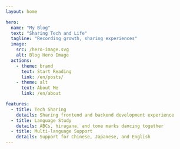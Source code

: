 ```yaml
---
layout: home

hero:
  name: "My Blog"
  text: "Sharing Tech and Life"
  tagline: "Recording growth, sharing experiences"
  image:
    src: /hero-image.svg
    alt: Blog Hero Image
  actions:
    - theme: brand
      text: Start Reading
      link: /en/posts/
    - theme: alt
      text: About Me
      link: /en/about

features:
  - title: Tech Sharing
    details: Sharing frontend and backend development experience
  - title: Language Study
    details: ABCs, hiragana, and tone marks dancing together
  - title: Multi-language Support
    details: Support for Chinese, Japanese, and English
---
```

